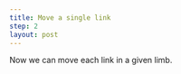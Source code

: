 ```yaml
---
title: Move a single link 
step: 2
layout: post
---
```


Now we can move each link in a given limb. 

<script src="https://gist.github.com/madhephaestus/79bad69fea1fa5ae0596d78763636660.js"></script>
